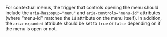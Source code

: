 For contextual menus, the trigger that controls opening the menu should include the `aria-haspopup="menu"` and `aria-controls="menu-id"` attributes (where “menu-id” matches the `id` attribute on the menu itself). In addition, the `aria-expanded` attribute should be set to `true` or `false` depending on if the menu is open or not.
